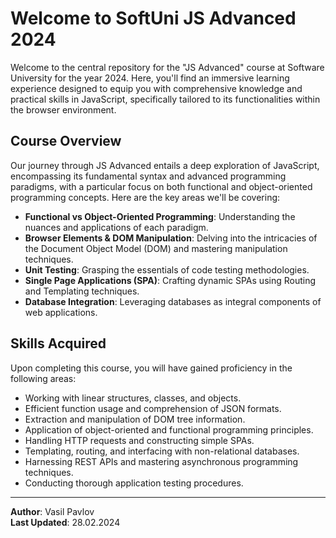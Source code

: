 # Welcome to SoftUni JS Advanced 2024

Welcome to the central repository for the "JS Advanced" course at Software University for the year 2024. Here, you'll find an immersive learning experience designed to equip you with comprehensive knowledge and practical skills in JavaScript, specifically tailored to its functionalities within the browser environment.

## Course Overview

Our journey through JS Advanced entails a deep exploration of JavaScript, encompassing its fundamental syntax and advanced programming paradigms, with a particular focus on both functional and object-oriented programming concepts. Here are the key areas we'll be covering:

- **Functional vs Object-Oriented Programming**: Understanding the nuances and applications of each paradigm.
- **Browser Elements & DOM Manipulation**: Delving into the intricacies of the Document Object Model (DOM) and mastering manipulation techniques.
- **Unit Testing**: Grasping the essentials of code testing methodologies.
- **Single Page Applications (SPA)**: Crafting dynamic SPAs using Routing and Templating techniques.
- **Database Integration**: Leveraging databases as integral components of web applications.

## Skills Acquired

Upon completing this course, you will have gained proficiency in the following areas:

- Working with linear structures, classes, and objects.
- Efficient function usage and comprehension of JSON formats.
- Extraction and manipulation of DOM tree information.
- Application of object-oriented and functional programming principles.
- Handling HTTP requests and constructing simple SPAs.
- Templating, routing, and interfacing with non-relational databases.
- Harnessing REST APIs and mastering asynchronous programming techniques.
- Conducting thorough application testing procedures.



---
**Author**: Vasil Pavlov    
**Last Updated**: 28.02.2024
